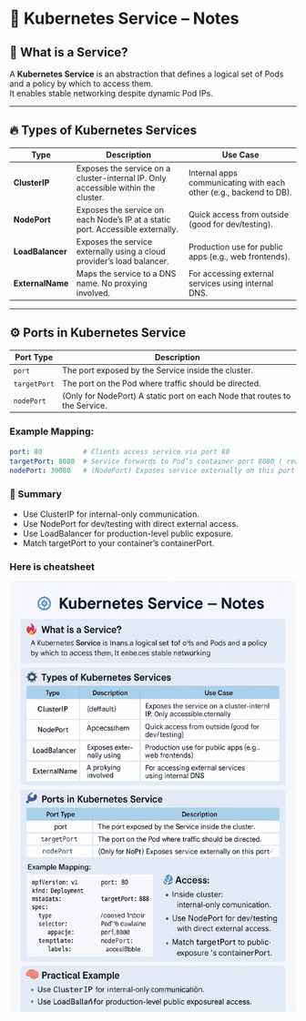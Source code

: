 # 📘 Kubernetes Service – Notes

## 🎯 What is a Service?
A **Kubernetes Service** is an abstraction that defines a logical set of Pods and a policy by which to access them.  
It enables stable networking despite dynamic Pod IPs.

---

## 🔥 Types of Kubernetes Services

| Type           | Description                                                                | Use Case                                                   |
|----------------|----------------------------------------------------------------------------|------------------------------------------------------------|
| **ClusterIP**  | Exposes the service on a cluster-internal IP. Only accessible within the cluster. | Internal apps communicating with each other (e.g., backend to DB). |
| **NodePort**   | Exposes the service on each Node’s IP at a static port. Accessible externally. | Quick access from outside (good for dev/testing).          |
| **LoadBalancer** | Exposes the service externally using a cloud provider’s load balancer.      | Production use for public apps (e.g., web frontends).      |
| **ExternalName** | Maps the service to a DNS name. No proxying involved.                   | For accessing external services using internal DNS.        |

---

## ⚙️ Ports in Kubernetes Service

| Port Type     | Description                                                                 |
|---------------|-----------------------------------------------------------------------------|
| `port`        | The port exposed by the Service inside the cluster.                         |
| `targetPort`  | The port on the Pod where traffic should be directed.                      |
| `nodePort`    | (Only for NodePort) A static port on each Node that routes to the Service. |

### Example Mapping:
```yaml
port: 80          # Clients access service via port 80
targetPort: 8080  # Service forwards to Pod’s container port 8080 ( react app running on port 3000)
nodePort: 30080   # (NodePort) Exposes service externally on this port
```

### 🧠 Summary
- Use ClusterIP for internal-only communication.
- Use NodePort for dev/testing with direct external access.
- Use LoadBalancer for production-level public exposure.
- Match targetPort to your container’s containerPort.

### Here is cheatsheet
![image](./images/service-chart.png)